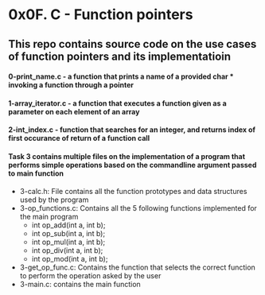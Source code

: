 # 0x0F. C - Function pointers
## This repo contains source code on the use cases of function pointers and its implementatioin
#### 0-print_name.c - a function that prints a name of a provided char * invoking a function through a pointer
#### 1-array_iterator.c - a function that executes a function given as a parameter on each element of an array
#### 2-int_index.c - function that searches for an integer, and returns index of first occurance of return of a function call 
#### Task 3 contains multiple files on the implementation of a program that performs simple operations based on the commandline argument passed to main function
- 3-calc.h: File contains all the function prototypes and data structures used by the program
- 3-op_functions.c: Contains all the 5 following functions implemented for the main program
	- int op_add(int a, int b);
	- int op_sub(int a, int b);
	- int op_mul(int a, int b);
	- int op_div(int a, int b);
	- int op_mod(int a, int b);
- 3-get_op_func.c: Contains the function that selects the correct function to perform the operation asked by the user
- 3-main.c: contains the main function 

